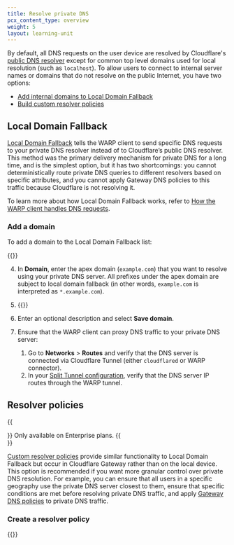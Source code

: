 ```yaml
---
title: Resolve private DNS
pcx_content_type: overview
weight: 5
layout: learning-unit
---
```


By default, all DNS requests on the user device are resolved by Cloudflare's [public DNS resolver](/1.1.1.1/) except for common top level domains used for local resolution (such as `localhost`). To allow users to connect to internal server names or domains that do not resolve on the public Internet, you have two options:

- [Add internal domains to Local Domain Fallback](#local-domain-fallback)
- [Build custom resolver policies](#resolver-policies)

## Local Domain Fallback

[Local Domain Fallback]() tells the WARP client to send specific DNS requests to your private DNS resolver instead of to Cloudflare’s public DNS resolver. This method was the primary delivery mechanism for private DNS for a long time, and is the simplest option, but it has two shortcomings: you cannot deterministically route private DNS queries to different resolvers based on specific attributes, and you cannot apply Gateway DNS policies to this traffic because Cloudflare is not resolving it.

To learn more about how Local Domain Fallback works, refer to [How the WARP client handles DNS requests](/cloudflare-one/connections/connect-devices/warp/configure-warp/route-traffic/#how-the-warp-client-handles-dns-requests).

### Add a domain

To add a domain to the Local Domain Fallback list:

{{<render file="warp/_view-local-domains.md" productFolder="cloudflare-one">}}

4. In **Domain**, enter the apex domain (`example.com`) that you want to resolve using your private DNS server. All prefixes under the apex domain are subject to local domain fallback (in other words, `example.com` is interpreted as `*.example.com`).

5. {{<render file="warp/_add-local-domain-ip.md" productFolder="cloudflare-one">}}

6. Enter an optional description and select **Save domain**.

7. Ensure that the WARP client can proxy DNS traffic to your private DNS server:
    1. Go to **Networks** > **Routes** and verify that the DNS server is connected via Cloudflare Tunnel (either `cloudflared` or WARP connector).
    2. In your [Split Tunnel configuration](/learning-paths/replace-vpn/configure-device-agent/split-tunnel-settings/), verify that the DNS server IP routes through the WARP tunnel.

## Resolver policies

{{<Aside type="note">}}
Only available on Enterprise plans.
{{</Aside>}}

[Custom resolver policies](/cloudflare-one/policies/gateway/resolver-policies/) provide similar functionality to Local Domain Fallback but occur in Cloudflare Gateway rather than on the local device. This option is recommended if you want more granular control over private DNS resolution. For example, you can ensure that all users in a specific geography use the private DNS server closest to them, ensure that specific conditions are met before resolving private DNS traffic, and apply [Gateway DNS policies](/cloudflare-one/policies/gateway/dns-policies/) to private DNS traffic.

### Create a resolver policy

{{<render file="gateway/_create-resolver-policy.md" productFolder="cloudflare-one">}}
